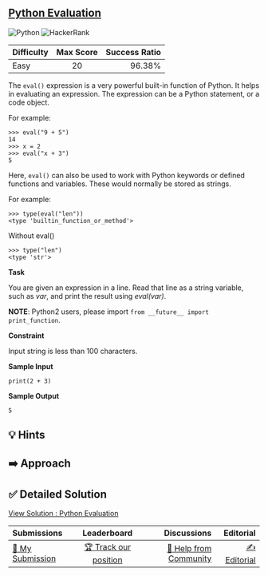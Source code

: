 ## [Python Evaluation](https://www.hackerrank.com/challenges/python-eval)

![Python](https://img.shields.io/badge/python-3670A0?style=for-the-badge&logo=python&logoColor=ffdd54) ![HackerRank](https://img.shields.io/badge/-Hackerrank-2EC866?style=for-the-badge&logo=HackerRank&logoColor=white)

| Difficulty | Max Score | Success Ratio |
|:-----------|:------------:|------------:|
| Easy       | 20      | 96.38%        |

The `eval()` expression is a very powerful built\-in function of Python. It helps in evaluating an expression. The expression can be a Python statement, or a code object. 


For example: 



```
>>> eval("9 + 5")
14
>>> x = 2
>>> eval("x + 3")
5

```

Here, `eval()` can also be used to work with Python keywords or defined functions and variables. These would normally be stored as strings. 


For example:



```
>>> type(eval("len"))
<type 'builtin_function_or_method'>

```

Without eval()



```
>>> type("len")
<type 'str'>

```

**Task**   

You are given an expression in a line. Read that line as a string variable, such as *var*, and print the result using *eval(var)*. 


**NOTE**: Python2 users, please import `from __future__ import print_function`. 


**Constraint**   

Input string is less than 100 characters. 


**Sample Input** 



```
print(2 + 3)

```

**Sample Output** 



```
5

```


## 💡 Hints 

## ➡️ Approach 

## ✅ Detailed Solution
[View Solution : Python Evaluation](./python_evaluation.py)

| Submissions | Leaderboard| Discussions | Editorial |
|:-----------|:------------:|------------:|------------:|
| [📝 My Submission](https://www.hackerrank.com/challenges/python-eval/submissions) | [🏆 Track our position](https://www.hackerrank.com/challenges/python-eval/leaderboard) | [🤔 Help from Community](https://www.hackerrank.com/challenges/python-eval/forum) | [✍️ Editorial](https://www.hackerrank.com/challenges/python-eval/editorial) |

